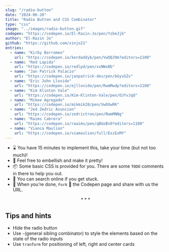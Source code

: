 ```yaml
---
slug: "/radio-button"
date: "2024-06-20"
title: "Radio Button and CSS Combinator"
type: "css"
image: "../images/radio-button.gif"
codepen: "https://codepen.io/El-Razin-Jo/pen/YzbeJjb"
author: "El-Razin Jo"
github: "https://github.com/xinjo21"
entries:
  - name: "Kirby Borromeo"
    url: "https://codepen.io/kerdaddyb/pen/VwOQJOm?editors=1100"
  - name: "Red Lapida"
    url: "https://codepen.io/redlpd/pen/xxNWxBb"
  - name: "Jan Patrick Palacio"
    url: "https://codepen.io/janpatrick-dev/pen/bGyvGZv"
  - name: "Eric John Llovido"
    url: "https://codepen.io/ejllovido/pen/RwmMwdp?editors=1100"
  - name: "Kim Klinton Vale"
    url: "https://codepen.io/Kim-Klinton-Vale/pen/OJYvJqO"
  - name: "Mikee Agregado"
    url: "https://codepen.io/mikmik28/pen/VwOXwRK"
  - name: "Jed Zedric Asuncion"
    url: "https://codepen.io/zedrictron/pen/RwmMNNg"
  - name: "Raims Cabrera"
    url: "https://codepen.io/raaims/pen/qBGoBvO?editors=1100"
  - name: "Vianca Maulion"
    url: "https://codepen.io/viamaulion/full/ExzExMY"
---
```


- ⌛ You have 15 minutes to implement this, take your time (but not too much)!
- 💅 Feel free to embellish and make it pretty!
- 📦 Some basic CSS is provided for you. There are some `TODO` comments in there to help you out.
- 🧙 You can search online if you get stuck.
- 🎉 When you're done, `Fork` 🍴 the Codepen page and share with us the URL.

<p align='center'>* * *</p>

## Tips and hints

- Hide the radio button
- Use `~`(general sibling combinator) to style the elements based on the state of the radio inputs
- Use `tranform` for positioning of left, right and center cards
